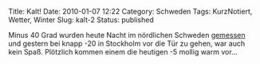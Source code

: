 Title: Kalt!
Date: 2010-01-07 12:22
Category: Schweden
Tags: KurzNotiert, Wetter, Winter
Slug: kalt-2
Status: published

Minus 40 Grad wurden heute Nacht im nördlichen Schweden
[gemessen](http://www.dn.se/nyheter/sverige/nytt-koldrekord-i-natt-1.1023002)
und gestern bei knapp -20 in Stockholm vor die Tür zu gehen, war auch
kein Spaß. Plötzlich kommen einem die heutigen -5 mollig warm vor…

